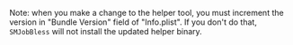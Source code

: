 Note: when you make a change to the helper tool, you must increment the version
in "Bundle Version" field of "Info.plist".  If you don't do that, `SMJobBless`
will not install the updated helper binary.
